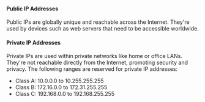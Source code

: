 #### Public IP Addresses

Public IPs are globally unique and reachable across the Internet. They're used by devices such as web servers that need to be accessible worldwide.

#### Private IP Addresses

Private IPs are used within private networks like home or office LANs. They're not reachable directly from the Internet, promoting security and privacy. The following ranges are reserved for private IP addresses:

- Class A: 10.0.0.0 to 10.255.255.255
- Class B: 172.16.0.0 to 172.31.255.255
- Class C: 192.168.0.0 to 192.168.255.255